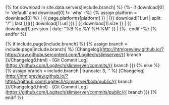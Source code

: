 {% for download in site.data.servers[include.branch] %}
   {%- if download[0] != 'default' and download[0] != 'whs' -%}
   {% assign platform = download[0] %}
   | {{ page.platforms[platform] }} | [{{ download[1].url | split: "/" | last }}]({{ download[1].url }}) | {{ download[1].size }} | {{ download[1].revision | date: "%B %d %Y %H:%M" }} |
   {%- endif -%}
{% endfor %}

{% if include.page[include.branch] %}
   {% assign branch = include.page[include.branch] %}
[Changelog](http://htmlpreview.github.io/?https://raw.githubusercontent.com/Logitech/slimserver/{{ branch }}/Changelog8.html) -
[Git Commit Log](https://github.com/Logitech/slimserver/commits/{{ branch }})
{% else %}
   {% assign branch = include.branch | truncate: 3, '' %}
[Changelog](http://htmlpreview.github.io/?https://github.com/Logitech/slimserver/blob/public/{{ branch }}/Changelog8.html) -
[Git Commit Log](https://github.com/Logitech/slimserver/commits/public/{{ branch }})
{% endif %}
